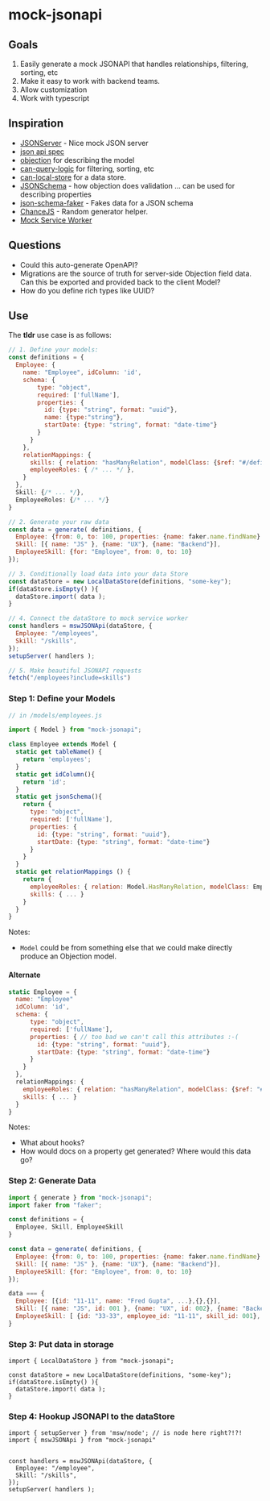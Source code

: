 # mock-jsonapi

## Goals 

1. Easily generate a mock JSONAPI that handles relationships, filtering, sorting, etc
2. Make it easy to work with backend teams.
3. Allow customization
4. Work with typescript

## Inspiration


- [JSONServer](https://github.com/typicode/json-server) - Nice mock JSON server
- [json api spec](https://jsonapi.org/format/)
- [objection](https://vincit.github.io/objection.js/guide/models.html#examples) for describing the model
- [can-query-logic](https://canjs.com/doc/can-query-logic.html) for filtering, sorting, etc
- [can-local-store](https://canjs.com/doc/can-local-store.html) for a data store.
- [JSONSchema](https://json-schema.org/) - how objection does validation ... can be used for describing properties
- [json-schema-faker](https://github.com/json-schema-faker/json-schema-faker/blob/master/docs/USAGE.md) - Fakes data for a JSON schema
- [ChanceJS](https://chancejs.com/) - Random generator helper.
- [Mock Service Worker](https://mswjs.io/)


## Questions

- Could this auto-generate OpenAPI?
- Migrations are the source of truth for server-side Objection field data.  Can this be exported and provided back to the client Model?
- How do you define rich types like UUID?

## Use

The __tldr__ use case is as follows:

```js
// 1. Define your models:
const definitions = {
  Employee: {
    name: "Employee", idColumn: 'id',
    schema: {
        type: "object",
        required: ['fullName'],
        properties: {
          id: {type: "string", format: "uuid"},
          name: {type:"string"},
          startDate: {type: "string", format: "date-time"}
        }
      }
    },
    relationMappings: {
      skills: { relation: "hasManyRelation", modelClass: {$ref: "#/definitions/Skill"}, through: "#/definitions/EmployeeSkill" },
      employeeRoles: { /* ... */ },
    }
  },
  Skill: {/* ... */},
  EmployeeRoles: {/* ... */}
}

// 2. Generate your raw data
const data = generate( definitions, {
  Employee: {from: 0, to: 100, properties: {name: faker.name.findName} },
  Skill: [{ name: "JS" }, {name: "UX"}, {name: "Backend"}],
  EmployeeSkill: {for: "Employee", from: 0, to: 10}
});

// 3. Conditionally load data into your data Store
const dataStore = new LocalDataStore(definitions, "some-key");
if(dataStore.isEmpty() ){
  dataStore.import( data );
}

// 4. Connect the dataStore to mock service worker
const handlers = mswJSONApi(dataStore, {
  Employee: "/employees",
  Skill: "/skills",
});
setupServer( handlers );

// 5. Make beautiful JSONAPI requests
fetch("/employees?include=skills")
```



### Step 1: Define your Models

```js
// in /models/employees.js

import { Model } from "mock-jsonapi";

class Employee extends Model {
  static get tableName() {
    return 'employees';
  }
  static get idColumn(){
    return 'id';
  }
  static get jsonSchema(){
    return {
      type: "object",
      required: ['fullName'],
      properties: {
        id: {type: "string", format: "uuid"},
        startDate: {type: "string", format: "date-time"}
      }
    }
  }
  static get relationMappings () {
    return {
      employeeRoles: { relation: Model.HasManyRelation, modelClass: EmployeeRoles },
      skills: { ... }
    }
  }
}
```

Notes:

- `Model` could be from something else that we could make directly produce an Objection model.

#### Alternate

```js
static Employee = {
  name: "Employee"
  idColumn: 'id',
  schema: {
      type: "object",
      required: ['fullName'],
      properties: { // too bad we can't call this attributes :-(
        id: {type: "string", format: "uuid"},
        startDate: {type: "string", format: "date-time"}
      }
    }
  },
  relationMappings: {
    employeeRoles: { relation: "hasManyRelation", modelClass: {$ref: "#/definitions/Role"} },
    skills: { ... }
  }
}
```

Notes:
- What about hooks?
- How would docs on a property get generated? Where would this data go?


### Step 2: Generate Data

```js
import { generate } from "mock-jsonapi";
import faker from "faker";

const definitions = {
  Employee, Skill, EmployeeSkill
}

const data = generate( definitions, {
  Employee: {from: 0, to: 100, properties: {name: faker.name.findName},
  Skill: [{ name: "JS" }, {name: "UX"}, {name: "Backend"}],
  EmployeeSkill: {for: "Employee", from: 0, to: 10}
});

data === {
  Employee: [{id: "11-11", name: "Fred Gupta", ...},{},{}],
  Skill: [{ name: "JS", id: 001 }, {name: "UX", id: 002}, {name: "Backend", id: 003}],
  EmployeeSkill: [ {id: "33-33", employee_id: "11-11", skill_id: 001}, ... ]
}
```

### Step 3: Put data in storage

```
import { LocalDataStore } from "mock-jsonapi";

const dataStore = new LocalDataStore(definitions, "some-key");
if(dataStore.isEmpty() ){
  dataStore.import( data );
}
```


### Step 4: Hookup JSONAPI to the dataStore


```
import { setupServer } from 'msw/node'; // is node here right?!?!
import { mswJSONApi } from "mock-jsonapi"


const handlers = mswJSONApi(dataStore, {
  Employee: "/employee",
  Skill: "/skills",
});
setupServer( handlers );
```
